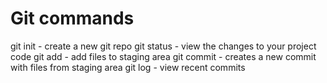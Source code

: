# Git commands
git init - create a new git repo
git status - view the changes to your project code
git add - add files to staging area
git commit - creates a new commit with files from staging area
git log - view recent commits